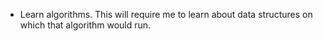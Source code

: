 - Learn algorithms. This will require me to learn about data structures on which that algorithm would run.